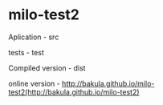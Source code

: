 milo-test2
==========

Aplication - src

tests - test

Compiled version - dist

online version - http://bakula.github.io/milo-test2(http://bakula.github.io/milo-test2)
